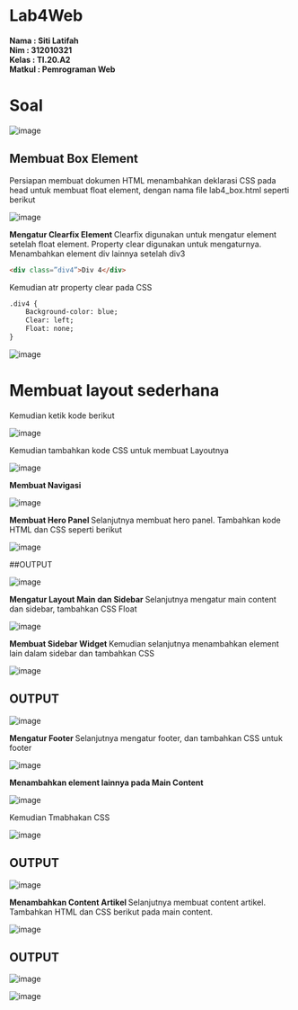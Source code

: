 # Lab4Web

**Nama	   	: Siti Latifah** <br>
**Nim	  	  : 312010321** <br>
**Kelas	  	: TI.20.A2** <br>
**Matkul	  : Pemrograman Web** <br>

# Soal

![image](https://user-images.githubusercontent.com/73010098/161433443-8071121d-aadb-46e4-993b-d8c0028f7409.png)

## Membuat Box Element
Persiapan membuat dokumen HTML menambahkan deklarasi CSS pada head untuk membuat float element, dengan nama file lab4_box.html seperti berikut

![image](https://user-images.githubusercontent.com/73010098/161433471-78eb09e5-98ee-497f-9ade-62150dda380d.png)

<b> Mengatur Clearfix Element </b>
Clearfix digunakan untuk mengatur element setelah float element. Property clear digunakan untuk mengaturnya.
Menambahkan element div lainnya setelah div3
``` html
<div class=”div4”>Div 4</div>
```
Kemudian atr property clear pada CSS
``` html
.div4 {
	Background-color: blue;
	Clear: left;
	Float: none;
}
```
![image](https://user-images.githubusercontent.com/73010098/161433570-d220f165-179e-43f0-aa04-05b52e596003.png)

# Membuat layout sederhana
Kemudian ketik kode berikut

![image](https://user-images.githubusercontent.com/73010098/161433679-a42a4f00-1463-4af9-bd36-4640619d1f15.png)

Kemudian tambahkan kode CSS untuk membuat Layoutnya

![image](https://user-images.githubusercontent.com/73010098/161433700-311d82ea-04bf-449e-bb02-8ba9b77c9dcd.png)

<b> Membuat Navigasi </b>

![image](https://user-images.githubusercontent.com/73010098/161433724-ff34336e-bc87-441b-9c70-b5d0970b737a.png)

<b> Membuat Hero Panel </b>
Selanjutnya membuat hero panel. Tambahkan kode HTML dan CSS seperti berikut

![image](https://user-images.githubusercontent.com/73010098/161433747-391793aa-a3af-42be-9f14-fa2054a21169.png)

##OUTPUT

![image](https://user-images.githubusercontent.com/73010098/161433767-cfc7789d-32fc-4b19-b4f4-3b88b48c1ea5.png)

<b> Mengatur Layout Main dan Sidebar </b>
Selanjutnya mengatur main content dan sidebar, tambahkan CSS Float

![image](https://user-images.githubusercontent.com/73010098/161433798-43c4fd0b-ecad-41a3-a3fe-e1031a493e5d.png)

<b> Membuat Sidebar Widget </b>
Kemudian selanjutnya menambahkan element lain dalam sidebar dan tambahkan CSS

![image](https://user-images.githubusercontent.com/73010098/161433818-9109ed99-997d-4422-be58-987a131671b5.png)

## OUTPUT

![image](https://user-images.githubusercontent.com/73010098/161433831-c00f4669-d413-464b-85cf-589e0e4aa05f.png)

<b> Mengatur Footer </b>
Selanjutnya mengatur footer, dan tambahkan CSS untuk footer

![image](https://user-images.githubusercontent.com/73010098/161433849-dc3690e6-fa6f-43b7-a75e-88978df80562.png)

<b> Menambahkan element lainnya pada Main Content </b>

![image](https://user-images.githubusercontent.com/73010098/161433897-ca6eae4a-d8ed-4c74-b8a4-eb140fb9355d.png)

Kemudian Tmabhakan CSS

![image](https://user-images.githubusercontent.com/73010098/161433916-c06f61b2-ff48-46c0-98fb-1a193ff39dfc.png)

## OUTPUT

![image](https://user-images.githubusercontent.com/73010098/161433926-a38e67be-6a46-4a53-8710-be522019d1ae.png)

<b> Menambahkan Content Artikel </b>
Selanjutnya membuat content artikel. Tambahkan HTML dan CSS berikut pada main content.

![image](https://user-images.githubusercontent.com/73010098/161433949-516d5611-f4a4-4d69-ad54-febdc5beef7b.png)

## OUTPUT

![image](https://user-images.githubusercontent.com/73010098/161433971-579e1f0a-e0c2-4759-b284-416bd3c56d92.png)

![image](https://user-images.githubusercontent.com/73010098/161433987-a8095563-79fe-4a15-96e9-91c269946e93.png)









